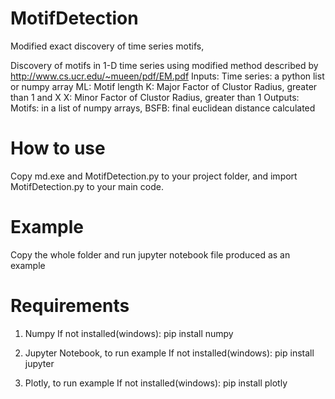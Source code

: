 # MotifDetection
Modified exact discovery of time series motifs,

Discovery of motifs in 1-D time series using modified method described by http://www.cs.ucr.edu/~mueen/pdf/EM.pdf
  Inputs:
    Time series: a python list or numpy array
    ML: Motif length
    K: Major Factor of Clustor Radius, greater than 1 and X
    X: Minor Factor of Clustor Radius, greater than 1
  Outputs:
    Motifs: in a list of numpy arrays, 
    BSFB: final euclidean distance calculated

# How to use
  Copy md.exe and MotifDetection.py to your project folder, and import MotifDetection.py to your main code.
 
# Example
  Copy the whole folder and run jupyter notebook file produced as an example

# Requirements
  
  1. Numpy
    If not installed(windows):
        pip install numpy
        
  2. Jupyter Notebook, to run example
    If not installed(windows):
        pip install jupyter
     
  3. Plotly, to run example
    If not installed(windows):
        pip install plotly       
      
       
